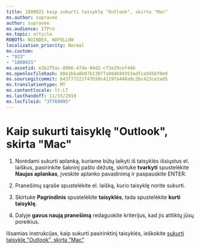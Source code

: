 ```yaml
---
title: 1800021 kaip sukurti taisyklę "Outlook", skirta "Mac"
ms.author: supravee
author: supravee
ms.audience: ITPro
ms.topic: article
ROBOTS: NOINDEX, NOFOLLOW
localization_priority: Normal
ms.custom:
- "923"
- "1800021"
ms.assetid: e3b275ac-09b6-47de-94d2-cf3e29cef446
ms.openlocfilehash: 80e1bba8b07b13077a984699353adfca9d56f0e0
ms.sourcegitcommit: b43f77221f47b50c41197a448a9c26c423ce1ad5
ms.translationtype: MT
ms.contentlocale: lt-LT
ms.lasthandoff: 11/15/2019
ms.locfileid: "37769095"
---
```

# <a name="how-to-create-a-rule-in-outlook-for-mac"></a>Kaip sukurti taisyklę "Outlook", skirta "Mac"

1. Norėdami sukurti aplanką, kuriame būtų laikyti iš taisyklės išsiųstus el. laiškus, pasirinkite šakninį pašto dėžutę, skirtuke **tvarkyti** spustelėkite **Naujas aplankas**, įveskite aplanko pavadinimą ir paspauskite ENTER.

2. Pranešimų sąraše spustelėkite el. laišką, kurio taisyklę norite sukurti.

3. Skirtuke **Pagrindinis** spustelėkite **taisyklės**, tada spustelėkite **kurti taisyklę**.

4. Dalyje **gavus naują pranešimą** redaguokite kriterijus, kad jis atitiktų jūsų poreikius. 

Išsamias instrukcijas, kaip sukurti pasirinktinį taisyklės, ieškokite [sukurti taisyklę "Outlook", skirta "Mac"](https://aka.ms/AA1uy0v)
  